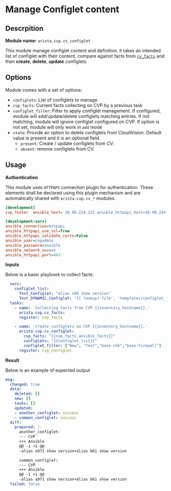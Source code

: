 # Manage Configlet content

## Descrpition

__Module name:__ `arista.cvp.cv_configlet`

This module manage configlet content and definition. it takes an intended list of configlet with their content, compare against facts from [`cv_facts`](cv_facts.md) and then __create__, __delete__, __update__ configlets.

## Options

Module comes with a set of options:

- `configlets`: List of configlets to manage.
- `cvp_facts`: Current facts collecting on CVP by a previous task
- `configlet_filter`: Filter to apply configlet management. If configured, module will add/update/delete configlets matching entries. If not matching, module will ignore configlet configured on CVP. If option is not set, module will only work in `add` mode
- `state`: Provide an option to delete configlets from CloudVision. Default value is present and it is an optional field.
    - `present`: Create / update configlets from CV.
    - `absent`: remove configlets from CV.

## Usage

__Authentication__

This module uses `HTTPAPI` connection plugin for authentication. These elements shall be declared using this plugin mechanism and are automatically shared with `arista.cvp.cv_*` modules.

```ini
[development]
cvp_foster  ansible_host= 10.90.224.122 ansible_httpapi_host=10.90.224.122

[development:vars]
ansible_connection=httpapi
ansible_httpapi_use_ssl=True
ansible_httpapi_validate_certs=False
ansible_user=cvpadmin
ansible_password=ansible
ansible_network_os=eos
ansible_httpapi_port=443
```

__Inputs__

Below is a basic playbook to collect facts:

```yaml
  vars:
    configlet_list:
      Test_Configlet: "alias v99 show version"
      Test_DYNAMIC_Configlet: "{{ lookup('file', 'templates/configlet_'+inventory_hostname+'.txt') }}"
  tasks:
    - name: 'Collecting facts from CVP {{inventory_hostname}}.'
      arista.cvp.cv_facts:
      register: cvp_facts

    - name: 'Create configlets on CVP {{inventory_hostname}}.'
      arista.cvp.cv_configlet:
        cvp_facts: "{{cvp_facts.ansible_facts}}"
        configlets: "{{configlet_list}}"
        configlet_filter: ["New", "Test","base-chk","base-firewall"]
      register: cvp_configlet
```

__Result__

Below is an example of expected output

```yaml
msg:
  changed: true
  data:
    deleted: []
    new: []
    tasks: []
    updated:
    - another_configlet: success
    - common_configlet: success
  diff:
    prepared: |-
      another_configlet:
      --- CVP
      +++ Ansible
      @@ -1 +1 @@
      -alias a971 show version+alias b61 show version

      common_configlet:
      --- CVP
      +++ Ansible
      @@ -1 +1 @@
      -alias a971 show version+alias b61 show version
  failed: false
```


